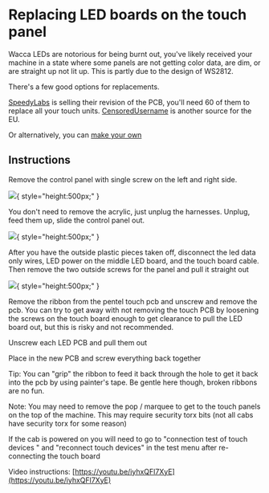 # Replacing LED boards on the touch panel

Wacca LEDs are notorious for being burnt out, you've likely received your machine in a state where some panels are not getting color data, are dim, or are straight up not lit up. This is partly due to the design of WS2812.

There's a few good options for replacements.

[SpeedyLabs](https://www.speedylabs.us/product/wacca-ws2813-led-pcb/) is selling their revision of the PCB, you'll need 60 of them to replace all your touch units.
[CensoredUsername](https://docs.google.com/forms/d/e/1FAIpQLSfETDKtABUGxhhcBXFDWuHlz1cwHNNozOXztCPOOsENcN5KxA/viewform) is another source for the EU.

Or alternatively, you can [make your own](./led-pcb.html)

## Instructions

Remove the control panel with single screw on the left and right side. 

![](https://cdn.discordapp.com/attachments/780283383069540393/1054935055333605457/PXL_20221221_013513863.jpg){ style="height:500px;" }

You don't need to remove the acrylic, just unplug the harnesses. Unplug, feed them up, slide the control panel out.

![](https://cdn.discordapp.com/attachments/780283383069540393/1054948737845301338/PXL_20221221_022911966.jpg){ style="height:500px;" }

After you have the outside plastic pieces taken off, disconnect the led data only wires, LED power on the middle LED board, and the touch board cable.  Then remove the two outside screws for the panel and pull it straight out

![](https://cdn.discordapp.com/attachments/780283383069540393/1054930972799414382/image.png){ style="height:500px;" }

Remove the ribbon from the pentel touch pcb and unscrew and remove the pcb. You can try to get away with not removing the touch PCB by loosening the screws on the touch board enough to get clearance to pull the LED board out, but this is risky and not recommended.

Unscrew each LED PCB and pull them out

Place in the new PCB and screw everything back together

Tip: You can "grip" the ribbon to feed it back through the hole to get it back into the pcb by using painter's tape. 
Be gentle here though, broken ribbons are no fun.

Note: You may need to remove the pop / marquee to get to the touch panels on the top of the machine. This may require security torx bits (not all cabs have security torx for some reason)
 
If the cab is powered on you will need to go to "connection test of touch devices " and "reconnect touch devices" in the test menu after re-connecting the touch board

Video instructions: [https://youtu.be/iyhxQFl7XyE](https://youtu.be/iyhxQFl7XyE)